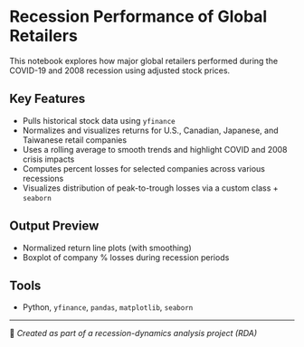 # Recession Performance of Global Retailers

This notebook explores how major global retailers performed during the COVID-19 and 2008 recession using adjusted stock prices.

## Key Features

- Pulls historical stock data using `yfinance`
- Normalizes and visualizes returns for U.S., Canadian, Japanese, and Taiwanese retail companies
- Uses a rolling average to smooth trends and highlight COVID and 2008 crisis impacts
- Computes percent losses for selected companies across various recessions
- Visualizes distribution of peak-to-trough losses via a custom class + `seaborn`

## Output Preview
- Normalized return line plots (with smoothing)
- Boxplot of company % losses during recession periods

## Tools
- Python, `yfinance`, `pandas`, `matplotlib`, `seaborn`

---

📍 *Created as part of a recession-dynamics analysis project (RDA)*
